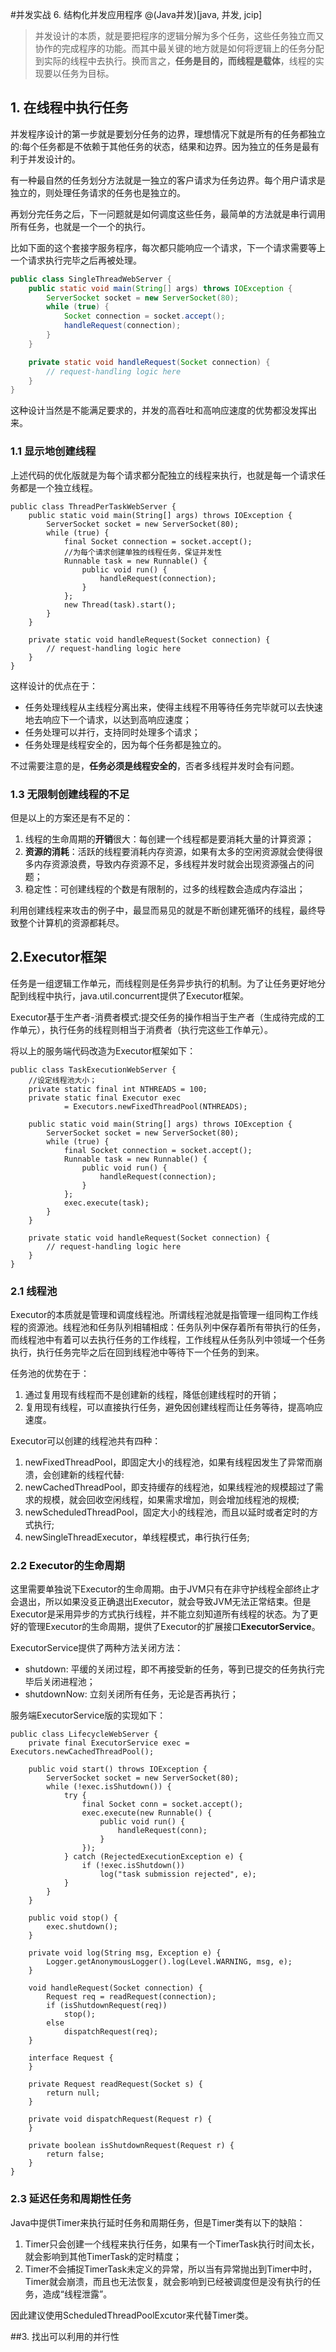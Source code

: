 #并发实战 6. 结构化并发应用程序
@(Java并发)[java, 并发, jcip]

>并发设计的本质，就是要把程序的逻辑分解为多个任务，这些任务独立而又协作的完成程序的功能。而其中最关键的地方就是如何将逻辑上的任务分配到实际的线程中去执行。换而言之，**任务是目的，而线程是载体**，线程的实现要以任务为目标。

## 1. 在线程中执行任务
并发程序设计的第一步就是要划分任务的边界，理想情况下就是所有的任务都独立的:每个任务都是不依赖于其他任务的状态，结果和边界。因为独立的任务是最有利于并发设计的。

有一种最自然的任务划分方法就是一独立的客户请求为任务边界。每个用户请求是独立的，则处理任务请求的任务也是独立的。

再划分完任务之后，下一问题就是如何调度这些任务，最简单的方法就是串行调用所有任务，也就是一个一个的执行。

比如下面的这个套接字服务程序，每次都只能响应一个请求，下一个请求需要等上一个请求执行完毕之后再被处理。
```java
public class SingleThreadWebServer {
    public static void main(String[] args) throws IOException {
        ServerSocket socket = new ServerSocket(80);
        while (true) {
            Socket connection = socket.accept();
            handleRequest(connection);
        }
    }

    private static void handleRequest(Socket connection) {
        // request-handling logic here
    }
}
```
这种设计当然是不能满足要求的，并发的高吞吐和高响应速度的优势都没发挥出来。

### 1.1 显示地创建线程
上述代码的优化版就是为每个请求都分配独立的线程来执行，也就是每一个请求任务都是一个独立线程。
```
public class ThreadPerTaskWebServer {
    public static void main(String[] args) throws IOException {
        ServerSocket socket = new ServerSocket(80);
        while (true) {
            final Socket connection = socket.accept();
            //为每个请求创建单独的线程任务，保证并发性
            Runnable task = new Runnable() {
                public void run() {
                    handleRequest(connection);
                }
            };
            new Thread(task).start();
        }
    }

    private static void handleRequest(Socket connection) {
        // request-handling logic here
    }
}
```
这样设计的优点在于：
- 任务处理线程从主线程分离出来，使得主线程不用等待任务完毕就可以去快速地去响应下一个请求，以达到高响应速度；
- 任务处理可以并行，支持同时处理多个请求；
- 任务处理是线程安全的，因为每个任务都是独立的。

不过需要注意的是，**任务必须是线程安全的**，否者多线程并发时会有问题。

### 1.3 无限制创建线程的不足
但是以上的方案还是有不足的：
1. 线程的生命周期的**开销**很大：每创建一个线程都是要消耗大量的计算资源；
2. **资源的消耗**：活跃的线程要消耗内存资源，如果有太多的空闲资源就会使得很多内存资源浪费，导致内存资源不足，多线程并发时就会出现资源强占的问题；
3. 稳定性：可创建线程的个数是有限制的，过多的线程数会造成内存溢出；

利用创建线程来攻击的例子中，最显而易见的就是不断创建死循环的线程，最终导致整个计算机的资源都耗尽。

## 2.Executor框架
任务是一组逻辑工作单元，而线程则是任务异步执行的机制。为了让任务更好地分配到线程中执行，java.util.concurrent提供了Executor框架。

Executor基于生产者-消费者模式:提交任务的操作相当于生产者（生成待完成的工作单元），执行任务的线程则相当于消费者（执行完这些工作单元）。

将以上的服务端代码改造为Executor框架如下：
```
public class TaskExecutionWebServer {
    //设定线程池大小；
    private static final int NTHREADS = 100;
    private static final Executor exec
            = Executors.newFixedThreadPool(NTHREADS);

    public static void main(String[] args) throws IOException {
        ServerSocket socket = new ServerSocket(80);
        while (true) {
            final Socket connection = socket.accept();
            Runnable task = new Runnable() {
                public void run() {
                    handleRequest(connection);
                }
            };
            exec.execute(task);
        }
    }

    private static void handleRequest(Socket connection) {
        // request-handling logic here
    }
}
```

### 2.1 线程池
Executor的本质就是管理和调度线程池。所谓线程池就是指管理一组同构工作线程的资源池。线程池和任务队列相辅相成：任务队列中保存着所有带执行的任务，而线程池中有着可以去执行任务的工作线程，工作线程从任务队列中领域一个任务执行，执行任务完毕之后在回到线程池中等待下一个任务的到来。

任务池的优势在于：
1. 通过复用现有线程而不是创建新的线程，降低创建线程时的开销；
2. 复用现有线程，可以直接执行任务，避免因创建线程而让任务等待，提高响应速度。

Executor可以创建的线程池共有四种：
1. newFixedThreadPool，即固定大小的线程池，如果有线程因发生了异常而崩溃，会创建新的线程代替:
2. newCachedThreadPool，即支持缓存的线程池，如果线程池的规模超过了需求的规模，就会回收空闲线程，如果需求增加，则会增加线程池的规模;
3. newScheduledThreadPool，固定大小的线程池，而且以延时或者定时的方式执行;
4. newSingleThreadExecutor，单线程模式，串行执行任务;
### 2.2 Executor的生命周期
这里需要单独说下Executor的生命周期。由于JVM只有在非守护线程全部终止才会退出，所以如果没㕛正确退出Executor，就会导致JVM无法正常结束。但是Executor是采用异步的方式执行线程，并不能立刻知道所有线程的状态。为了更好的管理Executor的生命周期，提供了Executor的扩展接口**ExecutorService**。

ExecutorService提供了两种方法关闭方法：
- shutdown: 平缓的关闭过程，即不再接受新的任务，等到已提交的任务执行完毕后关闭进程池；
- shutdownNow: 立刻关闭所有任务，无论是否再执行；

服务端ExecutorService版的实现如下：
```
public class LifecycleWebServer {
    private final ExecutorService exec = Executors.newCachedThreadPool();

    public void start() throws IOException {
        ServerSocket socket = new ServerSocket(80);
        while (!exec.isShutdown()) {
            try {
                final Socket conn = socket.accept();
                exec.execute(new Runnable() {
                    public void run() {
                        handleRequest(conn);
                    }
                });
            } catch (RejectedExecutionException e) {
                if (!exec.isShutdown())
                    log("task submission rejected", e);
            }
        }
    }

    public void stop() {
        exec.shutdown();
    }

    private void log(String msg, Exception e) {
        Logger.getAnonymousLogger().log(Level.WARNING, msg, e);
    }

    void handleRequest(Socket connection) {
        Request req = readRequest(connection);
        if (isShutdownRequest(req))
            stop();
        else
            dispatchRequest(req);
    }

    interface Request {
    }

    private Request readRequest(Socket s) {
        return null;
    }

    private void dispatchRequest(Request r) {
    }

    private boolean isShutdownRequest(Request r) {
        return false;
    }
}
```

### 2.3 延迟任务和周期性任务
Java中提供Timer来执行延时任务和周期任务，但是Timer类有以下的缺陷：
1. Timer只会创建一个线程来执行任务，如果有一个TimerTask执行时间太长，就会影响到其他TimerTask的定时精度；
2. Timer不会捕捉TimerTask未定义的异常，所以当有异常抛出到Timer中时，Timer就会崩溃，而且也无法恢复，就会影响到已经被调度但是没有执行的任务，造成“线程泄露”。

因此建议使用ScheduledThreadPoolExcutor来代替Timer类。

##3. 找出可以利用的并行性


